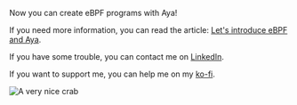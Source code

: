 Now you can create eBPF programs with Aya!

If you need more information, you can read the article: [Let's introduce eBPF and Aya](https://dev.to/littlejo/lets-introduce-ebpf-and-aya-40ji).

If you have some trouble, you can contact me on [LinkedIn](https://www.linkedin.com/in/joseph-ligier-4b86632).

If you want to support me, you can help me on my [ko-fi](https://ko-fi.com/littlejo).

![A very nice crab](https://dev-to-uploads.s3.amazonaws.com/uploads/articles/1fn1a65v6x3bjdh8cjkq.png)
